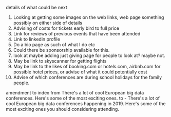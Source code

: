 details of what could be next
1) Looking at getting some images on the web links, web page
something possibly on either side of details
2) Advising of costs for tickets early bird to full price
3) Link for reviews of previous events that have been attended
4) Link to linkedin profile
5) Do a bio page as such of what I do etc
6) Could there be sponsorship available for this.
7) look at maybe adding just giving page for people to look at? maybe not.
8) May be link to skyscanner for getting flights
9) May be link to the likes of booking.com or hotels.com, airbnb.com for possible hotel prices, or advise of what it could potentially cost
10) Advise of which conferences are during school holidays for the family people.

amendment to index from There's a lot of cool European big data conferences.  Here's some of the most exciting ones.
to - There's a lot of cool European big data conferences happening in 2019.  Here's some of the most exciting ones you should considering attending.
